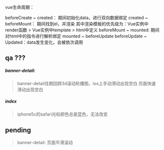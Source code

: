 vue生命周期：

beforeCreate ~ created： 期间初始化data，进行双向数据绑定
created ~ beforeMount： 期间找到el，并渲染
                          其中渲染模板的优先级为：Vue实例中render函数 > Vue实例中template > html中定义
beforeMount ~ mounted: 期间 对html中的指令进行解析绑定
mounted ~ beforeUpdate
beforeUpdate ~ Updated：data发生变化，会被依次调用


## qa ???
##### banner-detail:
> banner-detail往期回顾3d滚动轮播图，ios上手动滑动出现空白
> 页面快速滑动出现空白
##### index
> iphone5c的safari光标颜色总是蓝色，无法改变

## pending
> banner-detail: 页面平滑滚动
